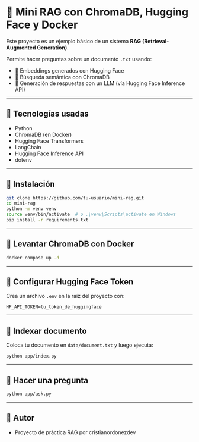 # 🧠 Mini RAG con ChromaDB, Hugging Face y Docker

Este proyecto es un ejemplo básico de un sistema **RAG (Retrieval-Augmented Generation)**.

Permite hacer preguntas sobre un documento `.txt` usando:

- 🧬 Embeddings generados con Hugging Face
- 🔎 Búsqueda semántica con ChromaDB
- 🧠 Generación de respuestas con un LLM (vía Hugging Face Inference API)

---

## 🚀 Tecnologías usadas

- Python
- ChromaDB (en Docker)
- Hugging Face Transformers
- LangChain
- Hugging Face Inference API
- dotenv

---

## 📆 Instalación

```bash
git clone https://github.com/tu-usuario/mini-rag.git
cd mini-rag
python -m venv venv
source venv/bin/activate  # o .\venv\Scripts\activate en Windows
pip install -r requirements.txt
```

---

## 🐳 Levantar ChromaDB con Docker

```bash
docker compose up -d
```

---

## 🔐 Configurar Hugging Face Token

Crea un archivo `.env` en la raíz del proyecto con:

```
HF_API_TOKEN=tu_token_de_huggingface
```

---

## 📄 Indexar documento

Coloca tu documento en `data/document.txt` y luego ejecuta:

```bash
python app/index.py
```

---

## 💬 Hacer una pregunta

```bash
python app/ask.py
```

---

## 📝 Autor

- Proyecto de práctica RAG por cristianordonezdev

